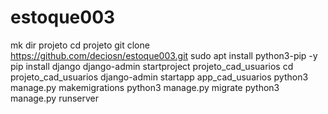 # estoque003
mk dir projeto
cd projeto
git clone https://github.com/deciosn/estoque003.git
sudo apt install python3-pip -y
pip install django
django-admin startproject  projeto_cad_usuarios
cd projeto_cad_usuarios
django-admin startapp app_cad_usuarios
python3 manage.py makemigrations
python3 manage.py migrate
python3 manage.py runserver
